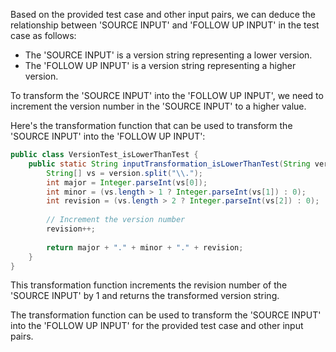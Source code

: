 Based on the provided test case and other input pairs, we can deduce the relationship between 'SOURCE INPUT' and 'FOLLOW UP INPUT' in the test case as follows:

- The 'SOURCE INPUT' is a version string representing a lower version.
- The 'FOLLOW UP INPUT' is a version string representing a higher version.

To transform the 'SOURCE INPUT' into the 'FOLLOW UP INPUT', we need to increment the version number in the 'SOURCE INPUT' to a higher value.

Here's the transformation function that can be used to transform the 'SOURCE INPUT' into the 'FOLLOW UP INPUT':

```java
public class VersionTest_isLowerThanTest {
    public static String inputTransformation_isLowerThanTest(String version)  {
        String[] vs = version.split("\\.");
        int major = Integer.parseInt(vs[0]);
        int minor = (vs.length > 1 ? Integer.parseInt(vs[1]) : 0);
        int revision = (vs.length > 2 ? Integer.parseInt(vs[2]) : 0);
        
        // Increment the version number
        revision++;
        
        return major + "." + minor + "." + revision;
    }
}
```

This transformation function increments the revision number of the 'SOURCE INPUT' by 1 and returns the transformed version string.

The transformation function can be used to transform the 'SOURCE INPUT' into the 'FOLLOW UP INPUT' for the provided test case and other input pairs.